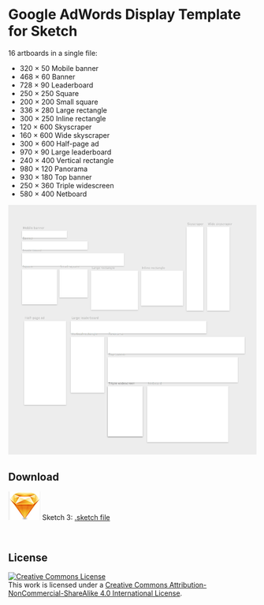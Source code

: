 Google AdWords Display Template for Sketch
===============

16 artboards in a single file:

* 320 × 50 Mobile banner
* 468 × 60	Banner
* 728 × 90	Leaderboard
* 250 × 250	Square
* 200 × 200	Small square
* 336 × 280	Large rectangle
* 300 × 250	Inline rectangle
* 120 × 600	Skyscraper
* 160 × 600	Wide skyscraper
* 300 × 600	Half-page ad
* 970 × 90	Large leaderboard
* 240 × 400	Vertical rectangle
* 980 × 120	Panorama
* 930 × 180	Top banner
* 250 × 360	Triple widescreen
* 580 × 400	Netboard﻿

![](https://raw.githubusercontent.com/mikefats/Google-AdWords-Display-Template/master/readme%20assets/screenshot-sketch.png)

## Download

![](https://raw.githubusercontent.com/mikefats/Google-AdWords-Display-Template/master/readme%20assets/icon-sketch.png) Sketch 3: [.sketch file](https://github.com/mikefats/Google-AdWords-Display-Template/archive/master.zip)


<br />

## License

<a rel="license" href="http://creativecommons.org/licenses/by-nc-sa/4.0/"><img alt="Creative Commons License" style="border-width:0" src="http://i.creativecommons.org/l/by-nc-sa/4.0/88x31.png" /></a><br />This work is licensed under a <a rel="license" href="http://creativecommons.org/licenses/by-nc-sa/4.0/">Creative Commons Attribution-NonCommercial-ShareAlike 4.0 International License</a>.
